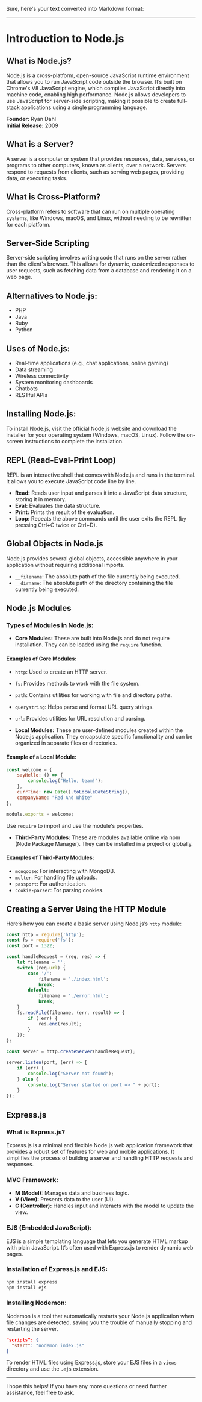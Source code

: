 Sure, here's your text converted into Markdown format:

---

# Introduction to Node.js

## What is Node.js?
Node.js is a cross-platform, open-source JavaScript runtime environment that allows you to run JavaScript code outside the browser. It’s built on Chrome's V8 JavaScript engine, which compiles JavaScript directly into machine code, enabling high performance. Node.js allows developers to use JavaScript for server-side scripting, making it possible to create full-stack applications using a single programming language.

**Founder:** Ryan Dahl  
**Initial Release:** 2009

## What is a Server?
A server is a computer or system that provides resources, data, services, or programs to other computers, known as clients, over a network. Servers respond to requests from clients, such as serving web pages, providing data, or executing tasks.

## What is Cross-Platform?
Cross-platform refers to software that can run on multiple operating systems, like Windows, macOS, and Linux, without needing to be rewritten for each platform.

## Server-Side Scripting
Server-side scripting involves writing code that runs on the server rather than the client's browser. This allows for dynamic, customized responses to user requests, such as fetching data from a database and rendering it on a web page.

## Alternatives to Node.js:
- PHP
- Java
- Ruby
- Python

## Uses of Node.js:
- Real-time applications (e.g., chat applications, online gaming)
- Data streaming
- Wireless connectivity
- System monitoring dashboards
- Chatbots
- RESTful APIs

## Installing Node.js:
To install Node.js, visit the official Node.js website and download the installer for your operating system (Windows, macOS, Linux). Follow the on-screen instructions to complete the installation.

## REPL (Read-Eval-Print Loop)
REPL is an interactive shell that comes with Node.js and runs in the terminal. It allows you to execute JavaScript code line by line.

- **Read:** Reads user input and parses it into a JavaScript data structure, storing it in memory.
- **Eval:** Evaluates the data structure.
- **Print:** Prints the result of the evaluation.
- **Loop:** Repeats the above commands until the user exits the REPL (by pressing Ctrl+C twice or Ctrl+D).

## Global Objects in Node.js
Node.js provides several global objects, accessible anywhere in your application without requiring additional imports.

- `__filename`: The absolute path of the file currently being executed.
- `__dirname`: The absolute path of the directory containing the file currently being executed.

## Node.js Modules
### Types of Modules in Node.js:
- **Core Modules:** These are built into Node.js and do not require installation. They can be loaded using the `require` function.

#### Examples of Core Modules:
- `http`: Used to create an HTTP server.
- `fs`: Provides methods to work with the file system.
- `path`: Contains utilities for working with file and directory paths.
- `querystring`: Helps parse and format URL query strings.
- `url`: Provides utilities for URL resolution and parsing.

- **Local Modules:** These are user-defined modules created within the Node.js application. They encapsulate specific functionality and can be organized in separate files or directories.

#### Example of a Local Module:
```javascript
const welcome = {
    sayHello: () => {
        console.log("Hello, team!");
    },
    currTime: new Date().toLocaleDateString(),
    companyName: "Red And White"
};

module.exports = welcome;
```
Use `require` to import and use the module's properties.

- **Third-Party Modules:** These are modules available online via npm (Node Package Manager). They can be installed in a project or globally.

#### Examples of Third-Party Modules:
- `mongoose`: For interacting with MongoDB.
- `multer`: For handling file uploads.
- `passport`: For authentication.
- `cookie-parser`: For parsing cookies.

## Creating a Server Using the HTTP Module
Here’s how you can create a basic server using Node.js’s `http` module:
```javascript
const http = require('http');
const fs = require('fs');
const port = 1322;

const handleRequest = (req, res) => {
    let filename = '';
    switch (req.url) {
        case '/':
            filename = './index.html';
            break;
        default:
            filename = './error.html';
            break;
    }
    fs.readFile(filename, (err, result) => {
        if (!err) {
            res.end(result);
        }
    });
};

const server = http.createServer(handleRequest);

server.listen(port, (err) => {
    if (err) {
        console.log("Server not found");
    } else {
        console.log("Server started on port => " + port);
    }
});
```

## Express.js
### What is Express.js?
Express.js is a minimal and flexible Node.js web application framework that provides a robust set of features for web and mobile applications. It simplifies the process of building a server and handling HTTP requests and responses.

### MVC Framework:
- **M (Model):** Manages data and business logic.
- **V (View):** Presents data to the user (UI).
- **C (Controller):** Handles input and interacts with the model to update the view.

### EJS (Embedded JavaScript):
EJS is a simple templating language that lets you generate HTML markup with plain JavaScript. It’s often used with Express.js to render dynamic web pages.

### Installation of Express.js and EJS:
```bash
npm install express
npm install ejs
```

### Installing Nodemon:
Nodemon is a tool that automatically restarts your Node.js application when file changes are detected, saving you the trouble of manually stopping and restarting the server.

```json
"scripts": {
  "start": "nodemon index.js"
}
```

To render HTML files using Express.js, store your EJS files in a `views` directory and use the `.ejs` extension.

---

I hope this helps! If you have any more questions or need further assistance, feel free to ask.